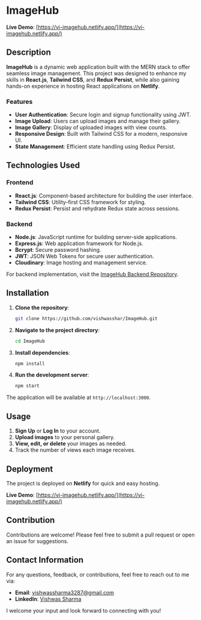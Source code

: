 # ImageHub

**Live Demo**: [https://vi-imagehub.netlify.app/](https://vi-imagehub.netlify.app/)

## Description

**ImageHub** is a dynamic web application built with the MERN stack to offer seamless image management. This project was designed to enhance my skills in **React.js**, **Tailwind CSS**, and **Redux Persist**, while also gaining hands-on experience in hosting React applications on **Netlify**.

### Features

- **User Authentication**: Secure login and signup functionality using JWT.
- **Image Upload**: Users can upload images and manage their gallery.
- **Image Gallery**: Display of uploaded images with view counts.
- **Responsive Design**: Built with Tailwind CSS for a modern, responsive UI.
- **State Management**: Efficient state handling using Redux Persist.

## Technologies Used

### Frontend
- **React.js**: Component-based architecture for building the user interface.
- **Tailwind CSS**: Utility-first CSS framework for styling.
- **Redux Persist**: Persist and rehydrate Redux state across sessions.

### Backend
- **Node.js**: JavaScript runtime for building server-side applications.
- **Express.js**: Web application framework for Node.js.
- **Bcrypt**: Secure password hashing.
- **JWT**: JSON Web Tokens for secure user authentication.
- **Cloudinary**: Image hosting and management service.

For backend implementation, visit the [ImageHub Backend Repository](https://github.com/vishwasshar/ImageHub-Backend).

## Installation

1. **Clone the repository**:

    ```bash
    git clone https://github.com/vishwasshar/ImageHub.git
    ```

2. **Navigate to the project directory**:

    ```bash
    cd ImageHub
    ```

3. **Install dependencies**:

    ```bash
    npm install
    ```

4. **Run the development server**:

    ```bash
    npm start
    ```

The application will be available at `http://localhost:3000`.

## Usage

1. **Sign Up** or **Log In** to your account.
2. **Upload images** to your personal gallery.
3. **View, edit, or delete** your images as needed.
4. Track the number of views each image receives.

## Deployment

The project is deployed on **Netlify** for quick and easy hosting. 

**Live Demo**: [https://vi-imagehub.netlify.app/](https://vi-imagehub.netlify.app/)

## Contribution

Contributions are welcome! Please feel free to submit a pull request or open an issue for suggestions.

## Contact Information

For any questions, feedback, or contributions, feel free to reach out to me via:

- **Email**: [vishwassharma3287@gmail.com](mailto:vishwassharma3287@gmail.com)
- **LinkedIn**: [Vishwas Sharma](https://www.linkedin.com/in/vishwassharma3287/)

I welcome your input and look forward to connecting with you!
